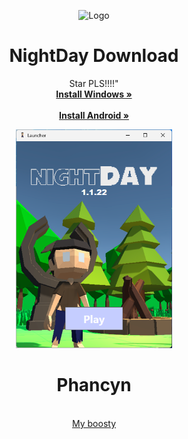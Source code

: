 

<p align="center">
  <a href="#">
  </a>
  <p align="center">
   <img width="100" height="100" src="https://github.com/phancyn/image/blob/main/logo-nightday.png" alt="Logo">
     <h1 align="center"><b>NightDay Download</b></h1>
        <p align="center">
      Star PLS!!!!"
    <br />
    <a href="https://github.com/phancyn/NightDAY.build/releases/tag/installer"><strong>Install Windows »</strong></a>
    <br />
    <br />
    <a href="https://github.com/phancyn/NightDAY.build/releases/download/Android-1.2.10/NightDay.apk"><strong>Install Android »</strong></a>
    <br />
  </p>
  </p>
  <p align="center">
<img src="https://github.com/nelivv/image/blob/main/GameLauncher.png" width="250" height="350">
    
<p align="center">
  <a href="#">
  </a>
  <p align="center">
<h1 align="center"><b1>Phancyn</b1></h1>
    <p align="center">
      <br />
<a href="https://boosty.to/phancyn">My boosty</a>
<br />




